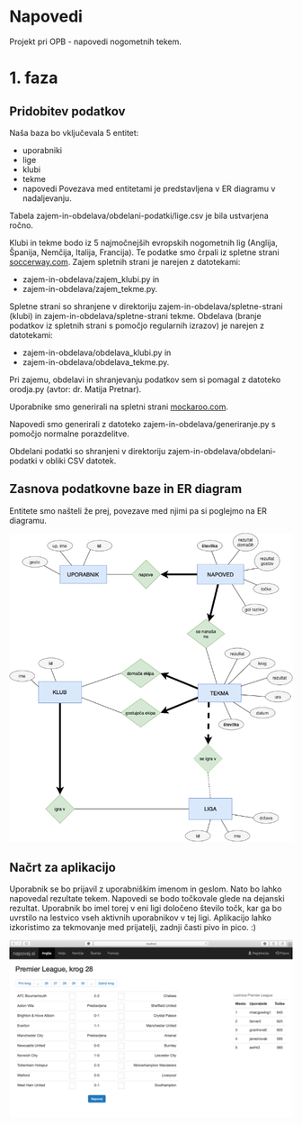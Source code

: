 # Napovedi

Projekt pri OPB - napovedi nogometnih tekem.

# 1. faza

## Pridobitev podatkov

Naša baza bo vključevala 5 entitet:
- uporabniki
- lige
- klubi
- tekme
- napovedi
Povezava med entitetami je predstavljena v ER diagramu v nadaljevanju.

Tabela zajem-in-obdelava/obdelani-podatki/lige.csv je bila ustvarjena ročno.

Klubi in tekme bodo iz 5 najmočnejših evropskih nogometnih lig (Anglija, Španija, Nemčija, Italija, Francija). Te podatke smo črpali iz spletne strani [soccerway.com](https://int.soccerway.com). Zajem spletnih strani je narejen z datotekami:
- zajem-in-obdelava/zajem_klubi.py in
- zajem-in-obdelava/zajem_tekme.py.

Spletne strani so shranjene v direktoriju zajem-in-obdelava/spletne-strani (klubi) in zajem-in-obdelava/spletne-strani tekme. Obdelava (branje podatkov iz spletnih strani s pomočjo regularnih izrazov) je narejen z datotekami:
- zajem-in-obdelava/obdelava_klubi.py in
- zajem-in-obdelava/obdelava_tekme.py.

Pri zajemu, obdelavi in shranjevanju podatkov sem si pomagal z datoteko orodja.py (avtor: dr. Matija Pretnar).

Uporabnike smo generirali na spletni strani [mockaroo.com](https://www.mockaroo.com).

Napovedi smo generirali z datoteko zajem-in-obdelava/generiranje.py s pomočjo normalne porazdelitve.

Obdelani podatki so shranjeni v direktoriju zajem-in-obdelava/obdelani-podatki v obliki CSV datotek.

## Zasnova podatkovne baze in ER diagram

Entitete smo našteli že prej, povezave med njimi pa si poglejmo na ER diagramu.

![ER diagram](napovedi.png)

## Načrt za aplikacijo

Uporabnik se bo prijavil z uporabniškim imenom in geslom. Nato bo lahko napovedal rezultate tekem. Napovedi se bodo točkovale glede na dejanski rezultat. Uporabnik bo imel torej v eni ligi določeno število točk, kar ga bo uvrstilo na lestvico vseh aktivnih uporabnikov v tej ligi. Aplikacijo lahko izkoristimo za tekmovanje med prijatelji, zadnji časti pivo in pico. :)

![aplikacija](ideja.png)
